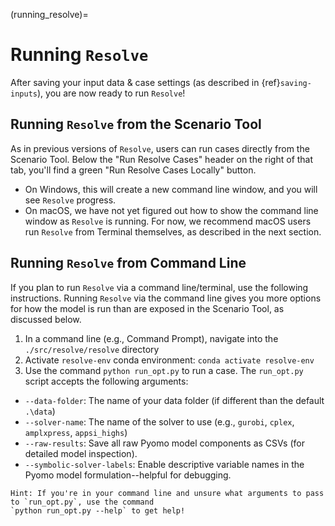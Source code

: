 (running_resolve)=
# Running `Resolve`

After saving your input data & case settings (as described in {ref}`saving-inputs`), you are now ready 
to run `Resolve`!

## Running `Resolve` from the Scenario Tool

As in previous versions of `Resolve`, users can run cases directly from the Scenario Tool. 
Below the "Run Resolve Cases" header on the right of that tab, you'll find a green "Run Resolve Cases Locally" 
button. 
- On Windows, this will create a new command line window, and you will see `Resolve` progress. 
- On macOS, we have not yet figured out how to show the command line window as `Resolve` is running. 
  For now, we recommend macOS users run `Resolve` from Terminal themselves, as described in the next section. 

## Running `Resolve` from Command Line

If you plan to run `Resolve` via a command line/terminal, use the following instructions. 
Running `Resolve` via the command line gives you more options for how the model is run than are exposed in the 
Scenario Tool, as discussed below.

1. In a command line (e.g., Command Prompt), navigate into the `./src/resolve/resolve` directory
2. Activate `resolve-env` conda environment: `conda activate resolve-env`
3. Use the command `python run_opt.py` to run a case. The `run_opt.py` script accepts the following arguments:
- `--data-folder`: The name of your data folder (if different than the default `.\data`)
- `--solver-name`: The name of the solver to use (e.g., `gurobi`, `cplex`, `amplxpress`, `appsi_highs`)
- `--raw-results`: Save all raw Pyomo model components as CSVs (for detailed model inspection).
- `--symbolic-solver-labels`: Enable descriptive variable names in the Pyomo model formulation--helpful for debugging.

```{note}
Hint: If you're in your command line and unsure what arguments to pass to `run_opt.py`, use the command 
`python run_opt.py --help` to get help!
```
